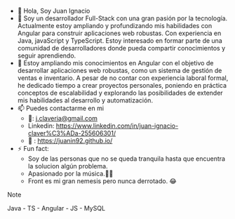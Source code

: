 - 👋 Hola, Soy Juan Ignacio
- 👀 Soy un desarrollador Full-Stack con una gran pasión por la tecnología. Actualmente estoy ampliando y profundizando mis habilidades con Angular para construir aplicaciones web robustas. Con experiencia en Java, javaScript y TypeScript. Estoy interesado en formar parte de una comunidad de desarrolladores donde pueda compartir conocimientos y seguir aprendiendo. 
- 🌱 Estoy ampliando mis conocimientos en Angular con el objetivo de desarrollar aplicaciones web robustas, como un sistema de gestión de ventas e inventario. A pesar de no contar con experiencia laboral formal, he dedicado tiempo a crear proyectos personales, poniendo en práctica conceptos de escalabilidad y explorando las posibilidades de extender mis habilidades al desarrollo y automatización.
- 📫 Puedes contactarme en mi
    + 📧: j.claveria@gmail.com
    + Linkedin: https://www.linkedin.com/in/juan-ignacio-claver%C3%ADa-255606301/
    + 💼 : https://juanin92.github.io/
- ⚡ Fun fact:
  + Soy de las personas que no se queda tranquila hasta que encuentra la solucion algún problema.
  + Apasionado por la música.🤘🤘
  + Front es mi gran nemesis pero nunca derrotado. 😂

>[!NOTE]
>Java - TS - Angular - JS - MySQL

<!---
Juanin92/Juanin92 is a ✨ special ✨ repository because its `README.md` (this file) appears on your GitHub profile.
You can click the Preview link to take a look at your changes.
--->
